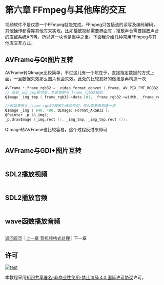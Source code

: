 # 第六章 FFmpeg与其他库的交互

视频软件不是仅靠一个FFmpeg就能完成。FFmpeg只包括流的读写及编码解码，其他操作都得靠其他库来实现。比如播放视频需要界面库；播放声音需要播放声音的库或系统API等。所以这一块也是重中之重。下面我介绍几种常用FFmpeg与其他库交互方式。

## AVFrame与Qt图片互转

AVFrame转QImage比较简单，不过这儿有一个坑在于，直接指定数据的方式上面，一旦数据失效那么图片也会失效。此处的比较友好的做法是再构造一次

```cpp
AVFrame *_frame_rgb32 = _video_format_convet (_frame, AV_PIX_FMT_RGB32);
// 此处_img_tmp即可用，生命周期与_frame_rgb32相同
QImage _img_tmp (_frame_rgb32->data [0], _frame_rgb32->width, _frame_rgb32->height, QImage::Format_RGB32);

//但如果想让_frame_rgb32释放后继续使用，那么需要再构造一次
QImage _img { 640, 480, QImage::Format_ARGB32 };
QPainter _p (&_img);
_p.drawImage (_img.rect (), _img_tmp, _img_tmp.rect ());
```

QImage转AVFrame也比较容易，这个过程反过来即可

```cpp
```

## AVFrame与GDI+图片互转

```cpp
```

## SDL2播放视频

```cpp
```

## SDL2播放音频

```cpp
```

## wave函数播放音频

```cpp
```

[返回首页](../README.md) | [上一章 音视频格式处理](./05_format_process.md) | 下一章

## 许可

[![test](https://i.creativecommons.org/l/by-nc-nd/4.0/80x15.png)](http://creativecommons.org/licenses/by-nc-nd/4.0/)

本教程采用[知识共享署名-非商业性使用-禁止演绎 4.0 国际许可协议](http://creativecommons.org/licenses/by-nc-nd/4.0/)许可。
